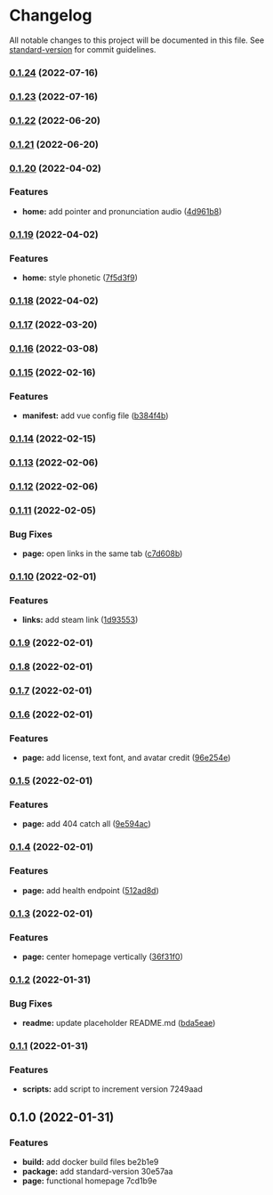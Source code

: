 # Changelog

All notable changes to this project will be documented in this file. See [standard-version](https://github.com/conventional-changelog/standard-version) for commit guidelines.

### [0.1.24](https://github.com/eyzi/website/compare/v0.1.23...v0.1.24) (2022-07-16)

### [0.1.23](https://github.com/eyzi/website/compare/v0.1.22...v0.1.23) (2022-07-16)

### [0.1.22](https://github.com/eyzi/website/compare/v0.1.21...v0.1.22) (2022-06-20)

### [0.1.21](https://github.com/eyzi/website/compare/v0.1.20...v0.1.21) (2022-06-20)

### [0.1.20](https://github.com/eyzi/website/compare/v0.1.19...v0.1.20) (2022-04-02)


### Features

* **home:** add pointer and pronunciation audio ([4d961b8](https://github.com/eyzi/website/commit/4d961b8d7581ebf41712115f47e88f543c9d3254))

### [0.1.19](https://github.com/eyzi/website/compare/v0.1.18...v0.1.19) (2022-04-02)


### Features

* **home:** style phonetic ([7f5d3f9](https://github.com/eyzi/website/commit/7f5d3f9e3e1725efdcdf1d53886d9b8e84a9d358))

### [0.1.18](https://github.com/eyzi/website/compare/v0.1.17...v0.1.18) (2022-04-02)

### [0.1.17](https://github.com/eyzi/website/compare/v0.1.16...v0.1.17) (2022-03-20)

### [0.1.16](https://github.com/eyzi/website/compare/v0.1.15...v0.1.16) (2022-03-08)

### [0.1.15](https://github.com/eyzi/website/compare/v0.1.14...v0.1.15) (2022-02-16)


### Features

* **manifest:** add vue config file ([b384f4b](https://github.com/eyzi/website/commit/b384f4be8ad5b5cdaefd9488d1bc8265acf42244))

### [0.1.14](https://github.com/eyzi/website/compare/v0.1.13...v0.1.14) (2022-02-15)

### [0.1.13](https://github.com/eyzi/website/compare/v0.1.12...v0.1.13) (2022-02-06)

### [0.1.12](https://github.com/eyzi/website/compare/v0.1.11...v0.1.12) (2022-02-06)

### [0.1.11](https://github.com/eyzi/website/compare/v0.1.10...v0.1.11) (2022-02-05)


### Bug Fixes

* **page:** open links in the same tab ([c7d608b](https://github.com/eyzi/website/commit/c7d608be676f5460129ff0bb75923b41d21448d3))

### [0.1.10](https://github.com/eyzi/website/compare/v0.1.9...v0.1.10) (2022-02-01)


### Features

* **links:** add steam link ([1d93553](https://github.com/eyzi/website/commit/1d93553f4336f6f90fa986e0a7dbe5a9c540a018))

### [0.1.9](https://github.com/eyzi/website/compare/v0.1.8...v0.1.9) (2022-02-01)

### [0.1.8](https://github.com/eyzi/website/compare/v0.1.7...v0.1.8) (2022-02-01)

### [0.1.7](https://github.com/eyzi/website/compare/v0.1.6...v0.1.7) (2022-02-01)

### [0.1.6](https://github.com/eyzi/website/compare/v0.1.5...v0.1.6) (2022-02-01)


### Features

* **page:** add license, text font, and avatar credit ([96e254e](https://github.com/eyzi/website/commit/96e254ef9b3c43268b4b4b75379d050f4f98a2e7))

### [0.1.5](https://github.com/eyzi/website/compare/v0.1.4...v0.1.5) (2022-02-01)


### Features

* **page:** add 404 catch all ([9e594ac](https://github.com/eyzi/website/commit/9e594ac8c76790fa18e7d30b9875cc3aff537f5f))

### [0.1.4](https://github.com/eyzi/website/compare/v0.1.3...v0.1.4) (2022-02-01)


### Features

* **page:** add health endpoint ([512ad8d](https://github.com/eyzi/website/commit/512ad8df9969c29de67bc84356674647c2e0339c))

### [0.1.3](https://github.com/eyzi/website/compare/v0.1.2...v0.1.3) (2022-02-01)


### Features

* **page:** center homepage vertically ([36f31f0](https://github.com/eyzi/website/commit/36f31f02b5de0133d2135895dc5d87d054d69690))

### [0.1.2](https://github.com/eyzi/website/compare/v0.1.1...v0.1.2) (2022-01-31)


### Bug Fixes

* **readme:** update placeholder README.md ([bda5eae](https://github.com/eyzi/website/commit/bda5eaef414382b6267f033e9b5fef84b496e990))

### [0.1.1](///compare/v0.1.0...v0.1.1) (2022-01-31)


### Features

* **scripts:** add script to increment version 7249aad

## 0.1.0 (2022-01-31)


### Features

* **build:** add docker build files be2b1e9
* **package:** add standard-version 30e57aa
* **page:** functional homepage 7cd1b9e
